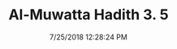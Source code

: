 ---
title        : "Al-Muwatta Hadith 3. 5"
date         : 7/25/2018 12:28:24 PM
draft        : false
type         : "hadith"
layout       : "hadith"
BookCode     : "AMH"
VolumeNumber : "3"
HadithNumber : "5"
categories  :  ["Prayer - The Call to Prayer"]
---